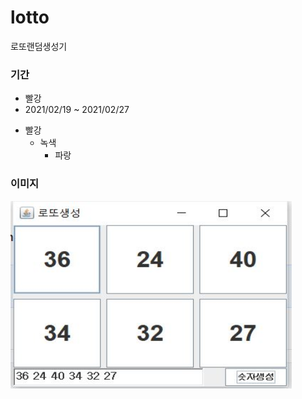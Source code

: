 # lotto
로또랜덤생성기

### 기간
* 빨강
* 2021/02/19 ~ 2021/02/27

+ 빨강
  + 녹색
    + 파랑

  
 
### 이미지

<img src="https://github.com/kairos6/lotto/blob/main/screen.JPG" width="450px" height="300px" title="px(픽셀) 크기 설정" alt="lottto"></img><br/>
